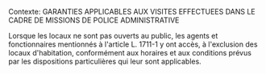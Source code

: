 Contexte: GARANTIES APPLICABLES AUX VISITES EFFECTUEES DANS LE CADRE DE MISSIONS DE POLICE ADMINISTRATIVE

Lorsque les locaux ne sont pas ouverts au public, les agents et fonctionnaires mentionnés à l'article L. 1711-1 y ont accès, à l'exclusion des locaux d'habitation, conformément aux horaires et aux conditions prévus par les dispositions particulières qui leur sont applicables.